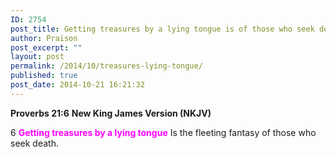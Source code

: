 ```yaml
---
ID: 2754
post_title: Getting treasures by a lying tongue is of those who seek death
author: Praison
post_excerpt: ""
layout: post
permalink: /2014/10/treasures-lying-tongue/
published: true
post_date: 2014-10-21 16:21:32
---
```

<strong>Proverbs 21:6</strong>
<strong> New King James Version (NKJV)</strong>

6 <span style="color: #ff00ff;"><strong>Getting treasures by a lying tongue</strong></span>
Is the fleeting fantasy of those who seek death.